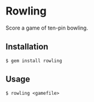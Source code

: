 # Rowling

Score a game of ​ten-pin bowling​.

## Installation

    $ gem install rowling

## Usage

    $ rowling <gamefile>
